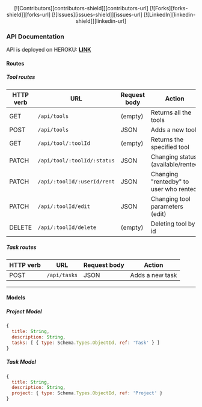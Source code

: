 <div align="center">
[![Contributors][contributors-shield]][contributors-url]
[![Forks][forks-shield]][forks-url]
[![Issues][issues-shield]][issues-url]
[![LinkedIn][linkedin-shield]][linkedin-url]
 </div>

### API Documentation

API is deployed on HEROKU: <a href="https://rentyourtools.herokuapp.com/api"><strong>LINK</strong></a>

#### Routes

##### Tool routes

| HTTP verb | URL                        | Request body | Action                                 |
| --------- | -------------------------- | ------------ | -------------------------------------- |
| GET       | `/api/tools`               | (empty)      | Returns all the tools                  |
| POST      | `/api/tools`               | JSON         | Adds a new tool                        |
| GET       | `/api/tool/:toolId`        | (empty)      | Returns the specified tool             |
| PATCH     | `/api/tool/:toolId/:status`| JSON         | Changing status (available/rented      |
| PATCH     | `/api/:toolId/:userId/rent`| JSON         | Changing "rentedby" to user who rented |
| PATCH     | `/api/:toolId/edit`        | JSON         | Changing tool parameters (edit)        |
| DELETE    | `/api/:toolId/delete`      | (empty)      | Deleting tool by id                    |


##### Task routes

| HTTP verb | URL                  | Request body | Action                     |
| --------- | -------------------- | ------------ | -------------------------- |
| POST      | `/api/tasks`         | JSON         | Adds a new task            |

<hr>

#### Models

##### Project Model

```js
{
  title: String,
  description: String,
  tasks: [ { type: Schema.Types.ObjectId, ref: 'Task' } ]
}
```

##### Task Model

```js
{
  title: String,
  description: String,
  project: { type: Schema.Types.ObjectId, ref: 'Project' }
}
```

